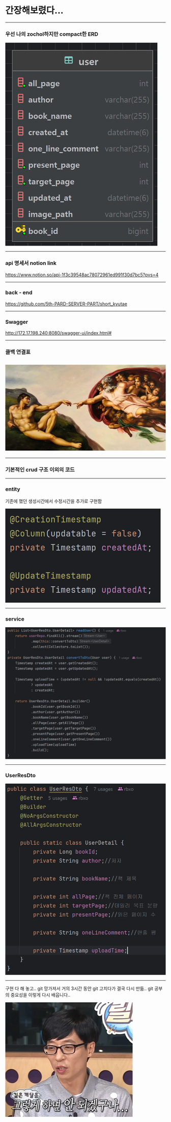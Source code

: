 # 간장해보렸다...
---

### 우선 나의 zochol하지만 compact한 **ERD**
![img.png](img.png)

---
### api 명세서 notion link
https://www.notion.so/api-1f3c39548ac78072961ed991f30d7bc5?pvs=4

---

### back - end
https://github.com/5th-PARD-SERVER-PART/short_kyutae

---

### Swagger
http://172.17.198.240:8080/swagger-ui/index.html#

---

### 클백 연결표
![img_4.png](img_4.png)
---


---

### 기본적인 crud 구조 이외의 코드

---

### entity
기존에 했던 생성시간에서 수정시간을 추가로 구현함

![img_1.png](img_1.png)


---

### service
![img_2.png](img_2.png)

---

### UserResDto
![img_3.png](img_3.png)

---

구현 다 해 놓고.. git 망가져서 거의 3시간 동안 git 고치다가 결국 다시 만듦..
git 공부의 중요성을 이렇게 다시 배웁니다..

![img_5.png](img_5.png)